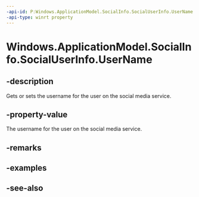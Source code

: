 ```yaml
---
-api-id: P:Windows.ApplicationModel.SocialInfo.SocialUserInfo.UserName
-api-type: winrt property
---
```


<!-- Property syntax
public string UserName { get;  set; }
-->

# Windows.ApplicationModel.SocialInfo.SocialUserInfo.UserName

## -description
Gets or sets the username for the user on the social media service.

## -property-value
The username for the user on the social media service.

## -remarks

## -examples

## -see-also
